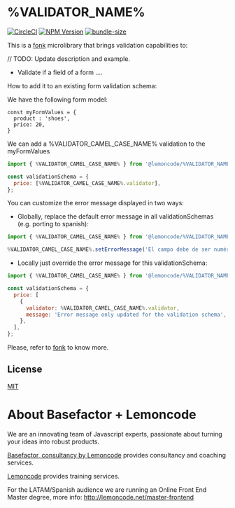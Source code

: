 # %VALIDATOR_NAME%

[![CircleCI](https://badgen.net/github/status/Lemoncode/%VALIDATOR_NAME%/master?icon=circleci&label=circleci)](https://circleci.com/gh/Lemoncode/%VALIDATOR_NAME%/tree/master)
[![NPM Version](https://badgen.net/npm/v/@lemoncode/%VALIDATOR_NAME%?icon=npm&label=npm)](https://www.npmjs.com/package/@lemoncode/%VALIDATOR_NAME%)
[![bundle-size](https://badgen.net/bundlephobia/min/@lemoncode/%VALIDATOR_NAME%)](https://bundlephobia.com/result?p=@lemoncode/%VALIDATOR_NAME%)

This is a [fonk](https://github.com/Lemoncode/fonk) microlibrary that brings validation capabilities to:

// TODO: Update description and example.

- Validate if a field of a form ....

How to add it to an existing form validation schema:

We have the following form model:

```
const myFormValues = {
  product : 'shoes',
  price: 20,
}
```

We can add a %VALIDATOR_CAMEL_CASE_NAME% validation to the myFormValues

```javascript
import { %VALIDATOR_CAMEL_CASE_NAME% } from '@lemoncode/%VALIDATOR_NAME%';

const validationSchema = {
  price: [%VALIDATOR_CAMEL_CASE_NAME%.validator],
};
```

You can customize the error message displayed in two ways:

- Globally, replace the default error message in all validationSchemas (e.g. porting to spanish):

```javascript
import { %VALIDATOR_CAMEL_CASE_NAME% } from '@lemoncode/%VALIDATOR_NAME%';

%VALIDATOR_CAMEL_CASE_NAME%.setErrorMessage('El campo debe de ser numérico');
```

- Locally just override the error message for this validationSchema:

```javascript
import { %VALIDATOR_CAMEL_CASE_NAME% } from '@lemoncode/%VALIDATOR_NAME%';

const validationSchema = {
  price: [
    {
      validator: %VALIDATOR_CAMEL_CASE_NAME%.validator,
      message: 'Error message only updated for the validation schema',
    },
  ],
};
```

Please, refer to [fonk](https://github.com/Lemoncode/fonk) to know more.

## License

[MIT](./LICENSE)

# About Basefactor + Lemoncode

We are an innovating team of Javascript experts, passionate about turning your ideas into robust products.

[Basefactor, consultancy by Lemoncode](http://www.basefactor.com) provides consultancy and coaching services.

[Lemoncode](http://lemoncode.net/services/en/#en-home) provides training services.

For the LATAM/Spanish audience we are running an Online Front End Master degree, more info: http://lemoncode.net/master-frontend

